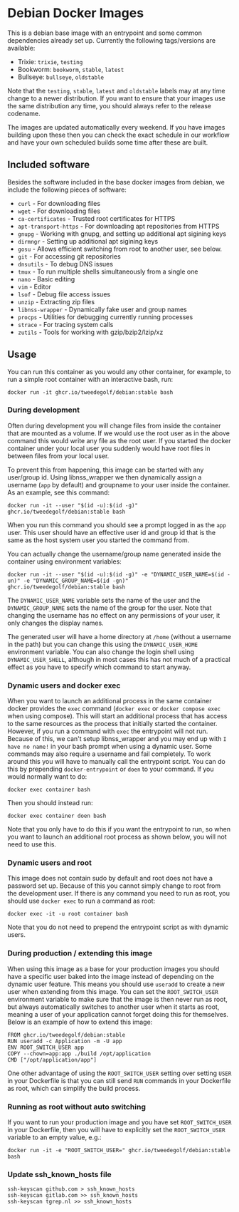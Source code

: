 # Debian Docker Images

This is a debian base image with an entrypoint and some common dependencies
already set up. Currently the following tags/versions are available:

- Trixie: `trixie`, `testing`
- Bookworm: `bookworm`, `stable`, `latest`
- Bullseye: `bullseye`, `oldstable`

Note that the `testing`, `stable`, `latest` and `oldstable` labels may at any
time change to a newer distribution. If you want to ensure that your images use
the same distribution any time, you should always refer to the release codename.

The images are updated automatically every weekend. If you have images building
upon these then you can check the exact schedule in our workflow and have your
own scheduled builds some time after these are built.

## Included software

Besides the software included in the base docker images from debian, we include
the following pieces of software:

- `curl` - For downloading files
- `wget` - For downloading files
- `ca-certificates` - Trusted root certificates for HTTPS
- `apt-transport-https` - For downloading apt repositories from HTTPS
- `gnupg` - Working with gnupg, and setting up additional apt sigining keys
- `dirmngr` - Setting up additional apt sigining keys
- `gosu` - Allows efficient switching from root to another user, see below.
- `git` - For accessing git repositories
- `dnsutils` - To debug DNS issues
- `tmux` - To run multiple shells simultaneously from a single one
- `nano` - Basic editing
- `vim` - Editor
- `lsof` - Debug file access issues
- `unzip` - Extracting zip files
- `libnss-wrapper` - Dynamically fake user and group names
- `procps` - Utilities for debugging currently running processes
- `strace` - For tracing system calls
- `zutils` - Tools for working with gzip/bzip2/lzip/xz

## Usage

You can run this container as you would any other container, for example, to
run a simple root container with an interactive bash, run:

    docker run -it ghcr.io/tweedegolf/debian:stable bash

### During development

Often during development you will change files from inside the container that
are mounted as a volume. If we would use the root user as in the above command
this would write any file as the root user. If you started the docker container
under your local user you suddenly would have root files in between files from
your local user.

To prevent this from happening, this image can be started with any user/group
id. Using libnss_wrapper we then dynamically assign a username (`app` by
default) and groupname to your user inside the container. As an example, see
this command:

    docker run -it --user "$(id -u):$(id -g)" ghcr.io/tweedegolf/debian:stable bash

When you run this command you should see a prompt logged in as the `app` user.
This user should have an effective user id and group id that is the same as the
host system user you started the command from.

You can actually change the username/group name generated inside the container
using environment variables:

    docker run -it --user "$(id -u):$(id -g)" -e "DYNAMIC_USER_NAME=$(id -un)" -e "DYNAMIC_GROUP_NAME=$(id -gn)" ghcr.io/tweedegolf/debian:stable bash

The `DYNAMIC_USER_NAME` variable sets the name of the user and the
`DYNAMIC_GROUP_NAME` sets the name of the group for the user. Note that
changing the username has no effect on any permissions of your user, it only
changes the display names.

The generated user will have a home directory at `/home` (without a username
in the path) but you can change this using the `DYNAMIC_USER_HOME` environment
variable. You can also change the login shell using `DYNAMIC_USER_SHELL`,
although in most cases this has not much of a practical effect as you have to
specify which command to start anyway.

### Dynamic users and docker exec

When you want to launch an additional process in the same container docker
provides the `exec` command (`docker exec` or `docker compose exec` when using
compose). This will start an additional process that has access to the same
resources as the process that initially started the container. However, if
you run a command with `exec` the entrypoint will not run. Because of this, we
can't setup libnss_wrapper and you may end up with `I have no name!` in your
bash prompt when using a dynamic user. Some commands may also require a
username and fail completely. To work around this you will have to manually
call the entrypoint script. You can do this by prepending `docker-entrypoint`
or `doen` to your command. If you would normally want to do:

    docker exec container bash

Then you should instead run:

    docker exec container doen bash

Note that you only have to do this if you want the entrypoint to run, so when
you want to launch an additional root process as shown below, you will not need
to use this.

### Dynamic users and root

This image does not contain sudo by default and root does not have a password
set up. Because of this you cannot simply change to root from the development
user. If there is any command you need to run as root, you should use
`docker exec` to run a command as root:

    docker exec -it -u root container bash

Note that you do not need to prepend the entrypoint script as with dynamic
users.

### During production / extending this image

When using this image as a base for your production images you should have a
specific user baked into the image instead of depending on the dynamic user
feature. This means you should use `useradd` to create a new user when
extending from this image. You can set the `ROOT_SWITCH_USER` environment
variable to make sure that the image is then never run as root, but always
automatically switches to another user when it starts as root, meaning a user
of your application cannot forget doing this for themselves. Below is an
example of how to extend this image:

    FROM ghcr.io/tweedegolf/debian:stable
    RUN useradd -c Application -m -U app
    ENV ROOT_SWITCH_USER app
    COPY --chown=app:app ./build /opt/application
    CMD ["/opt/application/app"]

One other advantage of using the `ROOT_SWITCH_USER` setting over setting
`USER` in your Dockerfile is that you can still send `RUN` commands in your
Dockerfile as root, which can simplify the build process.

### Running as root without auto switching

If you want to run your production image and you have set `ROOT_SWITCH_USER`
in your Dockerfile, then you will have to explicitly set the `ROOT_SWITCH_USER`
variable to an empty value, e.g.:

    docker run -it -e "ROOT_SWITCH_USER=" ghcr.io/tweedegolf/debian:stable bash

### Update ssh_known_hosts file

    ssh-keyscan github.com > ssh_known_hosts
    ssh-keyscan gitlab.com >> ssh_known_hosts
    ssh-keyscan tgrep.nl >> ssh_known_hosts
